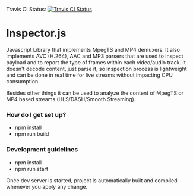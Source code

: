 Travis CI Status: [![Travis CI Status](https://travis-ci.org/epiclabs-io/inspector.js.svg?branch=master)](https://travis-ci.org/epiclabs-io/inspector.js)

# Inspector.js #

Javascript Library that implements MpegTS and MP4 demuxers.
It also implements AVC (H.264), AAC and MP3 parsers that are used to inspect payload and to report the type of frames within each video/audio track. It doesn't decode content,
just parse it, so inspection process is lightweight and can be done in real time for live streams without impacting CPU consumption.

Besides other things it can be used to analyze the content of MpegTS or MP4 based streams (HLS/DASH/Smooth Streaming).

### How do I get set up? ###

* npm install
* npm run build

### Development guidelines ###

* npm install
* npm run start

Once dev server is started, project is automatically built and compiled whenever you apply any change.
